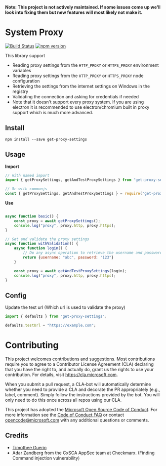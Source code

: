 **Note: This project is not actively maintained. If some issues come up we'll look into fixing them but new features will most likely not make it.**

# System Proxy
[![Build Status](https://travis-ci.org/Azure/get-proxy-settings.svg?branch=master)](https://travis-ci.org/Azure/get-proxy-settings)
[![npm version](https://badge.fury.io/js/get-proxy-settings.svg)](https://badge.fury.io/js/get-proxy-settings)

This library support
- Reading proxy settings from the `HTTP_PROXY` or `HTTPS_PROXY` environment variables
- Reading proxy settings from the `HTTP_PROXY` or `HTTPS_PROXY` node configuration
- Retrieving the settings from the internet settings on Windows in the registry
- Validating the connection and asking for credentials if needed
- Note that it doesn't support every proxy system. If you are using electron it is recommended to use electron/chromium built in proxy support which is much more advanced.

## Install

```
npm install --save get-proxy-settings
```

## Usage

**Import**
```js
// With named import
import { getProxySettings, getAndTestProxySettings } from "get-proxy-settings";

// Or with commonjs
const { getProxySettings, getAndTestProxySettings } = require("get-proxy-settings");
```

**Use**
```js

async function basic() {
    const proxy = await getProxySettings();
    console.log("proxy", proxy.http, proxy.https);
}

// Get and validate the proxy settings
async function withValidation() {
    async function login() {
        // Do any async operation to retrieve the username and password of the user(prompt?)
        return {username: "abc", password: "123"}
    }

    const proxy = await getAndTestProxySettings(login);
    console.log("proxy", proxy.http, proxy.https);
}
```

## Config

Update the test url (Which url is used to validate the proxy)
```js
import { defaults } from "get-proxy-settings";

defaults.testUrl = "https://example.com";
```

# Contributing

This project welcomes contributions and suggestions.  Most contributions require you to agree to a
Contributor License Agreement (CLA) declaring that you have the right to, and actually do, grant us
the rights to use your contribution. For details, visit https://cla.microsoft.com.

When you submit a pull request, a CLA-bot will automatically determine whether you need to provide
a CLA and decorate the PR appropriately (e.g., label, comment). Simply follow the instructions
provided by the bot. You will only need to do this once across all repos using our CLA.

This project has adopted the [Microsoft Open Source Code of Conduct](https://opensource.microsoft.com/codeofconduct/).
For more information see the [Code of Conduct FAQ](https://opensource.microsoft.com/codeofconduct/faq/) or
contact [opencode@microsoft.com](mailto:opencode@microsoft.com) with any additional questions or comments.

## Credits

- [Timothee Guerin](https://github.com/Azure/timotheeguerin)
- Adar Zandberg from the CxSCA AppSec team at Checkmarx. (Finding Command injection vulnerability)
